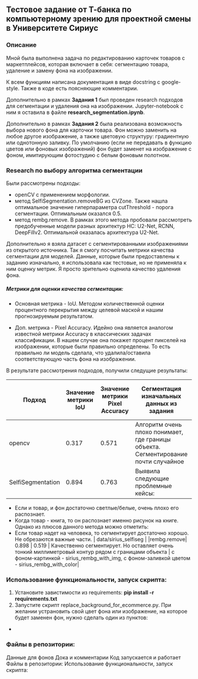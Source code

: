 ## Тестовое задание от Т-банка по компьютерному зрению для проектной смены в Университете Сириус

### Описание

Мной была выполнена задача по редактированию карточек товаров с маркетплейсов, которая включает в себя: сегментацию товара, удаление и замену фона на изображении. 

К всем функциям написана документация в виде docstring с google-style. Также в коде есть поясняющие комментарии.


Дополнительно в рамках **Задания 1** был проведен research подходов для сегментации и удаления она на изображении. Jupyter-notebook с ним я оставила в файле **research_segmentation.ipynb**.

Дополнительно в рамках **Задания 2** была реализована возможность выбора нового фона для карточки товара. Фон можно заменить на любое другое изображение, а также цветовую структуру: градиентную или однотонную заливку. По умолчанию (если не передавать в функцию цветов или фоновых изображений) фон будет заменет на изображение с фоном, имитирующим фотостудию с белым фоновым полотном. 


### Research по выбору алгоритма сегментации
Были рассмотрены подходы:
- openCV с применением морфологии.
- метод SelfiSegmentation.removeBG из CVZone. Также нашла оптимальное значение гиперпараметра cutThreshold - порога сегментации. Оптимальным оказался 0.5.
- метод rembg.remove. В рамках этого метода пробовали рассмотреть предобученные модели разных архитектур НС: U2-Net, RCNN, DeepFillv2. Оптимальной оказалась архитектура U2-Net.


Дополнительно я взяла датасет с сегментированными изображениями из открытого источника. Так я смогу посчитать метрики качества сегментации для моделей.
Данные, которые были предоставлены к заданию изначально, я использовала как тестовые, но не применяла к ним оценку метрик. Я просто зрительно оценила качество удаления фона.

##### Метрики для оценки качества сегментации:
- Основная метрика - IoU. Методом количественной оценки процентного перекрытия между целевой маской и нашим прогнозируемым результатом.

- Доп. метрика - Pixel Accuracy. Идейно она является аналогом известной метрики Accuracy в классических задачах классификации. В нашем случае она покажет процент пикселей на изображении, которые были правильно определены. То есть правильно ли модель сделала, что удалила/оставила соответствующую часть фона на изображении.

В результате рассмотрения подходов, получили следущие результаты:

|Подход|Значение метрики IoU|Значение метрики Pixel Accuracy|Сегментация изначальных данных из задания|Папка с сегментацией изначальных данных из задания|
|------|--------------------|-------------------------------|-----------------------------|-----------------------------|
|opencv| 0.317 | 0.571 | Алгоритм очень плохо понимает, где границы объекта. Сегментирование почти случайное |-|
|SelfiSegmentation| 0.894 | 0.763 | Выявила следующие проблемные кейсы:
- Если и товар, и фон достаточно светлые/белые, очень плохо его распознает.
- Когда товар - книга, то он распознает именно рисунок на книге.
Однако из плюсов данного метода можно отметить:
- Если товар надет на человека, то сегментирует достаточно хорошо. Не обрезаются важные части. | data/sirius_selfiseg |
|rembg.remove| 0.898 | 0.519 | Качественно сегментирует. Но оставляет очень тонкий миллиметровый контур рядом с границами объекта | с фоном-картинкой - sirius_rembg_with_img, с фоном-заливкой цветом - sirius_rembg_with_color|



### Использование функциональности, запуск скрипта:
1. Установите завистимости из requirements: **pip install -r requirements.txt**
2. Запустите скрипт replace_background_for_ecommerce.py. 
При желании устрановить свой цвет фона или изображение, на которое будет заменен фон, нужно сделать один из пунктов:
- 




### Файлы в репозитории:

 








Данные для фонов
Дока и комментарии
Код запускается и работает
Файлы в репозитории:
Использование функциональности, запуск скрипта:
